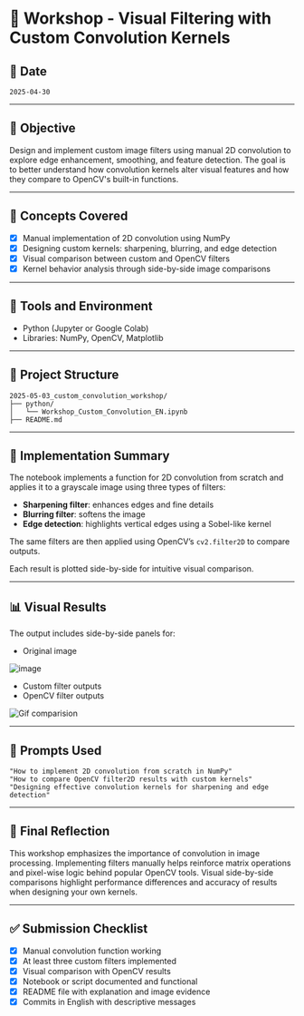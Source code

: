 # 🧪 Workshop - Visual Filtering with Custom Convolution Kernels

## 📅 Date
`2025-04-30`

---

## 🎯 Objective

Design and implement custom image filters using manual 2D convolution to explore edge enhancement, smoothing, and feature detection. The goal is to better understand how convolution kernels alter visual features and how they compare to OpenCV's built-in functions.

---

## 🧠 Concepts Covered

- [x] Manual implementation of 2D convolution using NumPy
- [x] Designing custom kernels: sharpening, blurring, and edge detection
- [x] Visual comparison between custom and OpenCV filters
- [x] Kernel behavior analysis through side-by-side image comparisons

---

## 🔧 Tools and Environment

- Python (Jupyter or Google Colab)
- Libraries: NumPy, OpenCV, Matplotlib

---

## 📁 Project Structure

```
2025-05-03_custom_convolution_workshop/
├── python/
│   └── Workshop_Custom_Convolution_EN.ipynb
├── README.md
```

---

## 🧪 Implementation Summary

The notebook implements a function for 2D convolution from scratch and applies it to a grayscale image using three types of filters:

- **Sharpening filter**: enhances edges and fine details
- **Blurring filter**: softens the image
- **Edge detection**: highlights vertical edges using a Sobel-like kernel

The same filters are then applied using OpenCV’s `cv2.filter2D` to compare outputs.

Each result is plotted side-by-side for intuitive visual comparison.

---

## 📊 Visual Results

The output includes side-by-side panels for:

- Original image

![image](https://github.com/user-attachments/assets/45be6836-0918-4768-abee-bfb14aabe1d3)


- Custom filter outputs
- OpenCV filter outputs

![Gif comparision](https://github.com/user-attachments/assets/e44a4dfd-bafc-4c0c-b946-b0a1c6e874b4)


---

## 🧩 Prompts Used

```text
"How to implement 2D convolution from scratch in NumPy"
"How to compare OpenCV filter2D results with custom kernels"
"Designing effective convolution kernels for sharpening and edge detection"
```

---

## 💬 Final Reflection

This workshop emphasizes the importance of convolution in image processing. Implementing filters manually helps reinforce matrix operations and pixel-wise logic behind popular OpenCV tools. Visual side-by-side comparisons highlight performance differences and accuracy of results when designing your own kernels.

---

## ✅ Submission Checklist

- [x] Manual convolution function working
- [x] At least three custom filters implemented
- [x] Visual comparison with OpenCV results
- [x] Notebook or script documented and functional
- [x] README file with explanation and image evidence
- [x] Commits in English with descriptive messages
